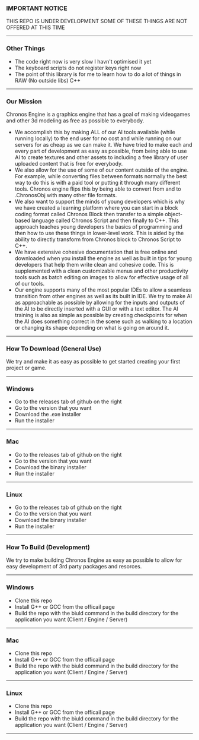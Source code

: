 ### IMPORTANT NOTICE
THIS REPO IS UNDER DEVELOPMENT SOME OF THESE THINGS ARE NOT OFFERED AT THIS TIME
***
### Other Things
- The code right now is very slow I havn't optimised it yet
- The keyboard scripts do not register keys right now
- The point of this library is for me to learn how to do a lot of things in RAW (No outside libs) C++
***
### Our Mission
Chronos Engine is a graphics engine that has a goal of making videogames and other 3d modeling as free as possible to everybody. 

- We accomplish this by making ALL of our AI tools available (while running locally) to the end user for no cost and while running on our servers for as cheap as we can make it. We have tried to make each and every part of development as easy as possible, from being able to use AI to create textures and other assets to including a free library of user uploaded content that is free for everybody. 
- We also allow for the use of some of our content outside of the engine. For example, while converting files between formats normally the best way to do this is with a paid tool or putting it through many different tools. Chronos engine flips this by being able to convert from and to .ChronosObj with many other file formats. 
- We also want to support the minds of young developers which is why we have created a learning platform where you can start in a block coding format called Chronos Block then transfer to a simple object-based language called Chronos Script and then finally to C++. This approach teaches young developers the basics of programming and then how to use these things in lower-level work. This is aided by the ability to directly transform from Chronos block to Chronos Script to C++. 
- We have extensive cohesive documentation that is free online and downloaded when you install the engine as well as built in tips for young developers that help them write clean and cohesive code. This is supplemented with a clean customizable menus and other productivity tools such as batch editing on images to allow for effective usage of all of our tools. 
- Our engine supports many of the most popular IDEs to allow a seamless transition from other engines as well as its built in IDE. We try to make AI as approachable as possible by allowing for the inputs and outputs of the AI to be directly inserted with a GUI or with a text editor. The AI training is also as simple as possible by creating checkpoints for when the AI does something correct in the scene such as walking to a location or changing its shape depending on what is going on around it.

***
### How To Download (General Use)
We try and make it as easy as possible to get started creating your first project or game.
***
### Windows
- Go to the releases tab of github on the right
- Go to the version that you want
- Download the .exe installer
- Run the installer
***
### Mac
- Go to the releases tab of github on the right
- Go to the version that you want
- Download the binary installer
- Run the installer
***
### Linux
- Go to the releases tab of github on the right
- Go to the version that you want
- Download the binary installer
- Run the installer
***
### How To Build (Development)
We try to make building Chronos Engine as easy as possible to allow for easy development of 3rd party packages and resorces. 
***
### Windows
- Clone this repo
- Install G++ or GCC from the officail page
- Build the repo with the biuld command in the build directory for the application you want (Client / Engine / Server)
***
### Mac
- Clone this repo
- Install G++ or GCC from the officail page
- Build the repo with the biuld command in the build directory for the application you want (Client / Engine / Server)
***
### Linux
- Clone this repo
- Install G++ or GCC from the officail page
- Build the repo with the biuld command in the build directory for the application you want (Client / Engine / Server)
***
